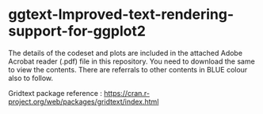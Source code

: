 # ggtext-Improved-text-rendering-support-for-ggplot2

The details of the codeset and plots are included in the attached Adobe Acrobat reader (.pdf) file in this repository. 
You need to download the same to view the contents. There are referrals to other contents in BLUE colour also to follow.

Gridtext package reference : https://cran.r-project.org/web/packages/gridtext/index.html
